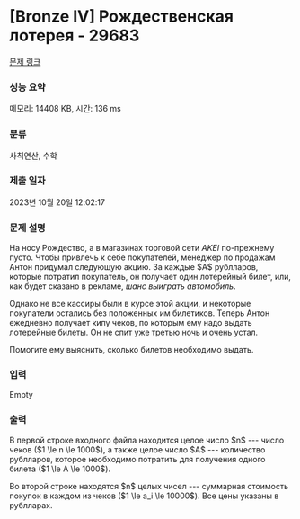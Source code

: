 # [Bronze IV] Рождественская лотерея - 29683 

[문제 링크](https://www.acmicpc.net/problem/29683) 

### 성능 요약

메모리: 14408 KB, 시간: 136 ms

### 분류

사칙연산, 수학

### 제출 일자

2023년 10월 20일 12:02:17

### 문제 설명

<p>На носу Рождество, а в магазинах торговой сети <em>AKEI</em> по-прежнему пусто. Чтобы привлечь к себе покупателей, менеджер по продажам Антон придумал следующую акцию. За каждые $A$ рублларов, которые потратил покупатель, он получает один лотерейный билет, или, как будет сказано в рекламе, <em>шанс выиграть автомобиль</em>.</p>

<p>Однако не все кассиры были в курсе этой акции, и некоторые покупатели остались без положенных им билетиков. Теперь Антон ежедневно получает кипу чеков, по которым ему надо выдать лотерейные билеты. Он не спит уже третью ночь и очень устал. </p>

<p>Помогите ему выяснить, сколько билетов необходимо выдать.</p>

### 입력 

 Empty

### 출력 

 <p>В первой строке входного файла находится целое число $n$ --- число чеков ($1 \le n \le 1000$), а также целое число $A$ --- количество рублларов, которое необходимо потратить для получения одного билета ($1 \le A \le 1000$). </p>

<p>Во второй строке находятся $n$ целых чисел --- суммарная стоимость покупок в каждом из чеков ($1 \le a_i \le 10000$). Все цены указаны в рублларах.</p>

